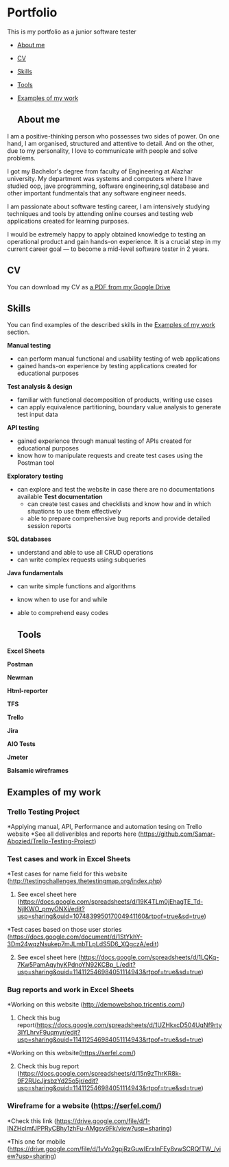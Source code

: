 # Portfolio
This is my portfolio as a junior software tester



- [About me](#about-me)
- [CV](#cv)
- [Skills](#skills)
- [Tools](#tools)
- [Examples of my work](#examples-of-my-work)
  
 
    ## About me

I am a positive-thinking person who possesses two sides of power. On one hand, I am organised, structured and attentive to detail. And on the other, due to my personality, I love to communicate with people and solve problems.

I got my Bachelor's degree from faculty of Engineering at Alazhar university. My department was systems and computers where I have studied oop, jave programming, software engineering,sql database and other important fundmentals that any software engineer needs. 

 I am passionate about software testing career, I am intensively studying techniques and tools by attending online courses and testing web applications created for learning purposes.

I would be extremely happy to apply obtained knowledge to testing an operational product and gain hands-on experience. It is a crucial step in my current career goal — to become a mid-level software tester in 2 years.

## CV
You can download my CV as [a PDF from my Google Drive](https://drive.google.com/file/d/15AQtTHOWdpMgE7arHVDiLkDG4CeYsZUc/view?usp=sharing)

## Skills

You can find examples of the described skills in the [Examples of my work](#examples-of-my-work) section.

__Manual testing__
  * can perform manual functional and usability testing of web applications
  * gained hands-on experience by testing applications created for educational purposes

__Test analysis & design__
  * familiar with functional decomposition of products, writing use cases
  * can apply equivalence partitioning, boundary value analysis to generate test input data

__API testing__
  * gained experience through manual testing of APIs created for educational purposes
  * know how to manipulate requests and create test cases using the Postman tool

__Exploratory testing__
* can explore and test the website in case there are no documentations available
__Test documentation__
  * can create test cases and checklists and know how and in which situations to use them effectively
  * able to prepare comprehensive bug reports and provide detailed session reports

__SQL databases__
  * understand and able to use all CRUD operations
  * can write complex requests using subqueries

__Java fundamentals__
  * can write simple functions and algorithms
  * know when to use for and while
  * able to comprehend easy codes


    ## Tools

__Excel Sheets__

__Postman__

__Newman__

__Html-reporter__

__TFS__

__Trello__

__Jira__

__AIO Tests__

__Jmeter__

__Balsamic wireframes__


## Examples of my work

### Trello Testing Project
*Applying manual, API, Performance and automation tesing on Trello website
*See all deliveribles and reports here (https://github.com/Samar-Abozied/Trello-Testing-Project)



### Test cases and work in Excel Sheets
*Test cases for name field for this website (http://testingchallenges.thetestingmap.org/index.php)

1) See excel sheet here (https://docs.google.com/spreadsheets/d/19K4TLm0jEhagTE_Td-NjlKWO_pmyONXi/edit?usp=sharing&ouid=107483995017004941160&rtpof=true&sd=true)

*Test cases based on those user stories (https://docs.google.com/document/d/1StYkhY-3Dm24wqzNsukep7mJLmbTLpLdS5D6_XQgczA/edit)

2) See excel sheet here (https://docs.google.com/spreadsheets/d/1LQKq-7Kw5PamAqyhyKPdnoYN92KCBp_L/edit?usp=sharing&ouid=114112546984051114943&rtpof=true&sd=true)



### Bug reports and work in Excel Sheets
*Working on this website (http://demowebshop.tricentis.com/)

 1) Check this bug report(https://docs.google.com/spreadsheets/d/1UZHkxcD504UqNf9rty3IYLhrvF9uqmyr/edit?usp=sharing&ouid=114112546984051114943&rtpof=true&sd=true)
   
*Working on this website(https://serfel.com/)

 2) Check this bug report (https://docs.google.com/spreadsheets/d/15n9zThrKR8k-9F2RUcJjrsbzYd25o5jr/edit?usp=sharing&ouid=114112546984051114943&rtpof=true&sd=true)

### Wireframe for a website (https://serfel.com/)
*Check this link (https://drive.google.com/file/d/1-INZHclmfJPPRyCBhy1zhFu-AMgsv9Fk/view?usp=sharing)

*This one for mobile (https://drive.google.com/file/d/1vVo2gpjRzGuwIErxInFEy8vwSCRQfTW_/view?usp=sharing)
    

